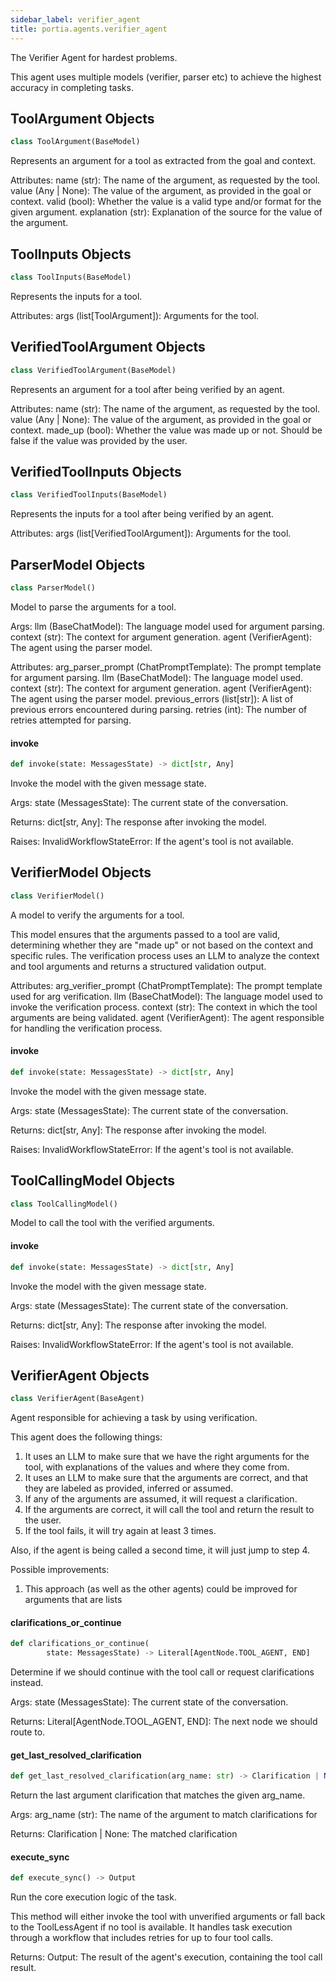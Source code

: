 ```yaml
---
sidebar_label: verifier_agent
title: portia.agents.verifier_agent
---
```


The Verifier Agent for hardest problems.

This agent uses multiple models (verifier, parser etc) to achieve the highest accuracy
in completing tasks.

## ToolArgument Objects

```python
class ToolArgument(BaseModel)
```

Represents an argument for a tool as extracted from the goal and context.

Attributes:
    name (str): The name of the argument, as requested by the tool.
    value (Any | None): The value of the argument, as provided in the goal or context.
    valid (bool): Whether the value is a valid type and/or format for the given argument.
    explanation (str): Explanation of the source for the value of the argument.

## ToolInputs Objects

```python
class ToolInputs(BaseModel)
```

Represents the inputs for a tool.

Attributes:
    args (list[ToolArgument]): Arguments for the tool.

## VerifiedToolArgument Objects

```python
class VerifiedToolArgument(BaseModel)
```

Represents an argument for a tool after being verified by an agent.

Attributes:
    name (str): The name of the argument, as requested by the tool.
    value (Any | None): The value of the argument, as provided in the goal or context.
    made_up (bool): Whether the value was made up or not. Should be false if the value was
    provided by the user.

## VerifiedToolInputs Objects

```python
class VerifiedToolInputs(BaseModel)
```

Represents the inputs for a tool after being verified by an agent.

Attributes:
    args (list[VerifiedToolArgument]): Arguments for the tool.

## ParserModel Objects

```python
class ParserModel()
```

Model to parse the arguments for a tool.

Args:
    llm (BaseChatModel): The language model used for argument parsing.
    context (str): The context for argument generation.
    agent (VerifierAgent): The agent using the parser model.

Attributes:
    arg_parser_prompt (ChatPromptTemplate): The prompt template for argument parsing.
    llm (BaseChatModel): The language model used.
    context (str): The context for argument generation.
    agent (VerifierAgent): The agent using the parser model.
    previous_errors (list[str]): A list of previous errors encountered during parsing.
    retries (int): The number of retries attempted for parsing.

#### invoke

```python
def invoke(state: MessagesState) -> dict[str, Any]
```

Invoke the model with the given message state.

Args:
    state (MessagesState): The current state of the conversation.

Returns:
    dict[str, Any]: The response after invoking the model.

Raises:
    InvalidWorkflowStateError: If the agent&#x27;s tool is not available.

## VerifierModel Objects

```python
class VerifierModel()
```

A model to verify the arguments for a tool.

This model ensures that the arguments passed to a tool are valid, determining whether they are
&quot;made up&quot; or not based on the context and specific rules. The verification process uses an LLM
to analyze the context and tool arguments and returns a structured validation output.

Attributes:
    arg_verifier_prompt (ChatPromptTemplate): The prompt template used for arg verification.
    llm (BaseChatModel): The language model used to invoke the verification process.
    context (str): The context in which the tool arguments are being validated.
    agent (VerifierAgent): The agent responsible for handling the verification process.

#### invoke

```python
def invoke(state: MessagesState) -> dict[str, Any]
```

Invoke the model with the given message state.

Args:
    state (MessagesState): The current state of the conversation.

Returns:
    dict[str, Any]: The response after invoking the model.

Raises:
    InvalidWorkflowStateError: If the agent&#x27;s tool is not available.

## ToolCallingModel Objects

```python
class ToolCallingModel()
```

Model to call the tool with the verified arguments.

#### invoke

```python
def invoke(state: MessagesState) -> dict[str, Any]
```

Invoke the model with the given message state.

Args:
    state (MessagesState): The current state of the conversation.

Returns:
    dict[str, Any]: The response after invoking the model.

Raises:
    InvalidWorkflowStateError: If the agent&#x27;s tool is not available.

## VerifierAgent Objects

```python
class VerifierAgent(BaseAgent)
```

Agent responsible for achieving a task by using verification.

This agent does the following things:
 1. It uses an LLM to make sure that we have the right arguments for the tool, with
    explanations of the values and where they come from.
 2. It uses an LLM to make sure that the arguments are correct, and that they are labeled
    as provided, inferred or assumed.
 3. If any of the arguments are assumed, it will request a clarification.
 4. If the arguments are correct, it will call the tool and return the result to the user.
 5. If the tool fails, it will try again at least 3 times.

Also, if the agent is being called a second time, it will just jump to step 4.

Possible improvements:
 1. This approach (as well as the other agents) could be improved for arguments that are lists

#### clarifications\_or\_continue

```python
def clarifications_or_continue(
        state: MessagesState) -> Literal[AgentNode.TOOL_AGENT, END]
```

Determine if we should continue with the tool call or request clarifications instead.

Args:
    state (MessagesState): The current state of the conversation.

Returns:
    Literal[AgentNode.TOOL_AGENT, END]: The next node we should route to.

#### get\_last\_resolved\_clarification

```python
def get_last_resolved_clarification(arg_name: str) -> Clarification | None
```

Return the last argument clarification that matches the given arg_name.

Args:
    arg_name (str): The name of the argument to match clarifications for

Returns:
    Clarification | None: The matched clarification

#### execute\_sync

```python
def execute_sync() -> Output
```

Run the core execution logic of the task.

This method will either invoke the tool with unverified arguments or fall back
to the ToolLessAgent if no tool is available. It handles task execution through
a workflow that includes retries for up to four tool calls.

Returns:
    Output: The result of the agent&#x27;s execution, containing the tool call result.

